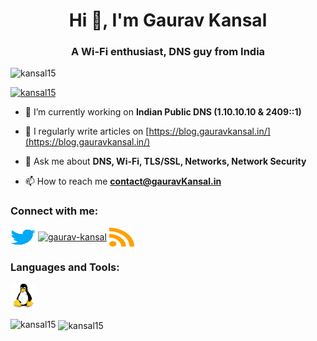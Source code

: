 <h1 align="center">Hi 👋, I'm Gaurav Kansal</h1>
<h3 align="center">A Wi-Fi enthusiast, DNS guy from India</h3>

<p align="left"> <img src="https://komarev.com/ghpvc/?username=kansal15&label=Profile%20views&color=0e75b6&style=flat" alt="kansal15" /> </p>

<p align="left"> <a href="https://twitter.com/kansal15" target="blank"><img src="https://img.shields.io/twitter/follow/kansal15?logo=twitter&style=for-the-badge" alt="kansal15" /></a> </p>

- 🔭 I’m currently working on **Indian Public DNS (1.10.10.10 & 2409::1)**

- 📝 I regularly write articles on [https://blog.gauravkansal.in/](https://blog.gauravkansal.in/)

- 💬 Ask me about **DNS, Wi-Fi, TLS/SSL, Networks, Network Security**

- 📫 How to reach me **contact@gauravKansal.in**

<h3 align="left">Connect with me:</h3>
<p align="left">
<a href="https://twitter.com/kansal15" target="blank"><img align="center" src="images/icons/socialMedia/twitter.svg" alt="kansal15" height="30" width="40" /></a>
<a href="https://linkedin.com/in/gaurav-kansal" target="blank"><img align="center" src="images/icons/ocialMedia/linked-in-alt.svg" alt="gaurav-kansal" height="30" width="40" /></a>
<a href="https://rss.app/feeds/ujwu2knmx2nqbwk5.xml" target="blank"><img align="center" src="images/icons/socialMedia/rss.svg" alt="https://rss.app/feeds/ujwu2knmx2nqbwk5.xml" height="30" width="40" /></a>
</p>

<h3 align="left">Languages and Tools:</h3>
<p align="left"> <a href="https://www.linux.org/" target="_blank" rel="noreferrer"> <img src="https://raw.githubusercontent.com/devicons/devicon/master/icons/linux/linux-original.svg" alt="linux" width="40" height="40"/> </a> </p>

<p><img align="left" src="https://github-readme-stats.vercel.app/api/top-langs?username=kansal15&show_icons=true&locale=en&layout=compact" alt="kansal15" /></p>

<p>&nbsp;<img align="center" src="https://github-readme-stats.vercel.app/api?username=kansal15&show_icons=true&locale=en" alt="kansal15" /></p>
